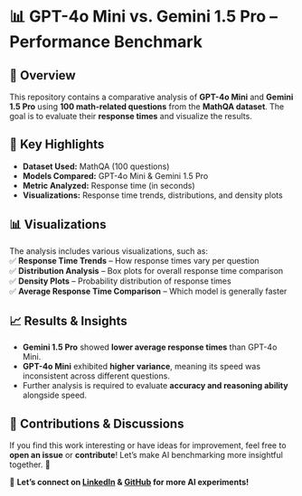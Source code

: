 # 📊 GPT-4o Mini vs. Gemini 1.5 Pro – Performance Benchmark

## 🚀 Overview  
This repository contains a comparative analysis of **GPT-4o Mini** and **Gemini 1.5 Pro** using **100 math-related questions** from the **MathQA dataset**. The goal is to evaluate their **response times** and visualize the results.

## 📌 Key Highlights  
- **Dataset Used:** MathQA (100 questions)  
- **Models Compared:** GPT-4o Mini & Gemini 1.5 Pro  
- **Metric Analyzed:** Response time (in seconds)  
- **Visualizations:** Response time trends, distributions, and density plots  

## 📊 Visualizations  
The analysis includes various visualizations, such as:  
✅ **Response Time Trends** – How response times vary per question  
✅ **Distribution Analysis** – Box plots for overall response time comparison  
✅ **Density Plots** – Probability distribution of response times  
✅ **Average Response Time Comparison** – Which model is generally faster  

## 📈 Results & Insights  
- **Gemini 1.5 Pro** showed **lower average response times** than GPT-4o Mini.  
- **GPT-4o Mini** exhibited **higher variance**, meaning its speed was inconsistent across different questions.  
- Further analysis is required to evaluate **accuracy and reasoning ability** alongside speed.  

## 📢 Contributions & Discussions  
If you find this work interesting or have ideas for improvement, feel free to **open an issue** or **contribute**! Let’s make AI benchmarking more insightful together. 🚀  

📌 **Let’s connect on [LinkedIn](#) & [GitHub](#) for more AI experiments!**  
